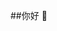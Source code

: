 ##你好 👋

<!--
**Lijie1363504/Lijie1363504**是a ✨ _special_ ✨ 存储库，因为它的"README.md"(此文件)出现在您的GitHub配置文件中。

以下是一些入门建议：

- 🔭 我目前正在做...
- 🌱 我目前正在学习...
- 👯 我正在寻求合作...
- 🤔 我在找人帮忙...
- 💬 问我关于...
- 📫 如何联系我：...
- 😄 代词：...
- ⚡ 有趣的事实：...
-->
